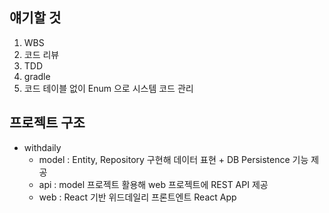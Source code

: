 ## 얘기할 것
1. WBS
2. 코드 리뷰
3. TDD
4. gradle
5. 코드 테이블 없이 Enum 으로 시스템 코드 관리

## 프로젝트 구조
- withdaily
  - model : Entity, Repository 구현해 데이터 표현 + DB Persistence 기능 제공
  - api : model 프로젝트 활용해 web 프로젝트에 REST API 제공
  - web : React 기반 위드데일리 프론트엔트 React App
